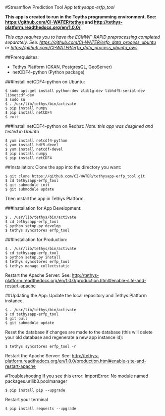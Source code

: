 #Streamflow Prediction Tool App
*tethysapp-erfp_tool*

**This app is created to run in the Teyths programming environment.
See: https://github.com/CI-WATER/tethys and http://tethys-platform.readthedocs.org/en/1.0.0/**

*This app requires you to have the ECMWF-RAPID preprocessing completed 
separately. See: https://github.com/CI-WATER/erfp_data_process_ubuntu or https://github.com/CI-WATER/erfp_data_process_ubuntu_aws*

##Prerequisites:
- Tethys Platform (CKAN, PostgresQL, GeoServer)
- netCDF4-python (Python package)

###Install netCDF4-python on Ubuntu:
```
$ sudo apt-get install python-dev zlib1g-dev libhdf5-serial-dev libnetcdf-dev
$ sudo su
$ . /usr/lib/tethys/bin/activate
$ pip install numpy
$ pip install netCDF4
$ exit
```
###Install netCDF4-python on Redhat:
*Note: this app was desgined and tested in Ubuntu*
```
$ yum install netcdf4-python
$ yum install hdf5-devel
$ yum install netcdf-devel
$ pip install numpy
$ pip install netCDF4
```
##Installation:
Clone the app into the directory you want:
```
$ git clone https://github.com/CI-WATER/tethysapp-erfp_tool.git
$ cd tethysapp-erfp_tool
$ git submodule init
$ git submodule update
```
Then install the app in Tethys Platform.

###Installation for App Development:
```
$ . /usr/lib/tethys/bin/activate
$ cd tethysapp-erfp_tool
$ python setup.py develop
$ tethys syncstores erfp_tool
```
###Installation for Production:
```
$ . /usr/lib/tethys/bin/activate
$ cd tethysapp-erfp_tool
$ python setup.py install
$ tethys syncstores erfp_tool
$ tethys manage collectstatic
```
Restart the Apache Server:
See: http://tethys-platform.readthedocs.org/en/1.0.0/production.html#enable-site-and-restart-apache

##Updating the App:
Update the local repository and Tethys Platform instance.
```
$ . /usr/lib/tethys/bin/activate
$ cd tethysapp-erfp_tool
$ git pull
$ git submodule update
```
Reset the database if changes are made to the database (this will delete your old database and regenerate a new app instance id):
```
$ tethys syncstores erfp_tool -r
```
Restart the Apache Server:
See: http://tethys-platform.readthedocs.org/en/1.0.0/production.html#enable-site-and-restart-apache

#Troubleshooting
If you see this error:
ImportError: No module named packages.urllib3.poolmanager
```
$ pip install pip --upgrade
```
Restart your terminal
```
$ pip install requests --upgrade
```
